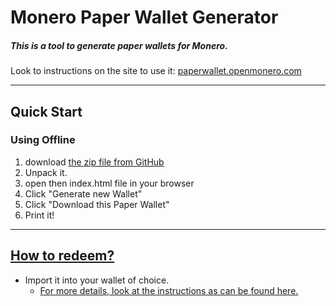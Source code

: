 # Monero Paper Wallet Generator
##### This is a tool to generate paper wallets for Monero. 
Look to instructions on the site to use it: [paperwallet.openmonero.com](https://paperwallet.openmonero.com)

---
## Quick Start
### Using Offline
1. download [the zip file from GitHub](https://github.com/kkarhan/paperwallet/archive/refs/heads/master.zip) 
2. Unpack it.
3. open then index.html file in your browser
4. Click "Generate new Wallet"
3. Click "Download this Paper Wallet"
4. Print it!

---
## [How to redeem?](./howto_redeem.md)
- Import it into your wallet of choice.
  - [For more details, look at the instructions as can be found here.](./howto_redeem.md)
